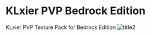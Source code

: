 # KLxier PVP Bedrock Edition
KLxier PVP Texture Pack for Bedrock Edition
![title2](https://github.com/user-attachments/assets/ed0d0345-c116-4501-95ac-3f56a42d830c)
